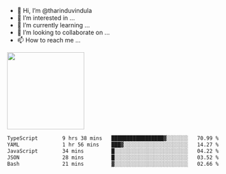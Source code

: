 - 👋 Hi, I’m @tharinduvindula
- 👀 I’m interested in ...
- 🌱 I’m currently learning ...
- 💞️ I’m looking to collaborate on ...
- 📫 How to reach me ...

<!---
tharinduvindula/tharinduvindula is a ✨ special ✨ repository because its `README.md` (this file) appears on your GitHub profile.
You can click the Preview link to take a look at your changes.
--->

<img height="180em" src="https://github-readme-stats.vercel.app/api?username=tharinduvindula&show_icons=true&hide_border=false&&count_private=true&include_all_commits=true" />


<!--START_SECTION:waka-->

```txt
TypeScript        9 hrs 38 mins   █████████████████▓░░░░░░░   70.99 %
YAML              1 hr 56 mins    ███▓░░░░░░░░░░░░░░░░░░░░░   14.27 %
JavaScript        34 mins         █░░░░░░░░░░░░░░░░░░░░░░░░   04.22 %
JSON              28 mins         █░░░░░░░░░░░░░░░░░░░░░░░░   03.52 %
Bash              21 mins         ▓░░░░░░░░░░░░░░░░░░░░░░░░   02.66 %
```

<!--END_SECTION:waka-->
